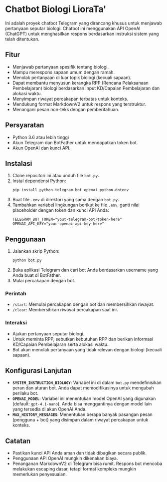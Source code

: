 # Chatbot Biologi LioraTa'

Ini adalah proyek chatbot Telegram yang dirancang khusus untuk menjawab pertanyaan seputar biologi. Chatbot ini menggunakan API OpenAI (ChatGPT) untuk menghasilkan respons berdasarkan instruksi sistem yang telah ditentukan.

## Fitur

*   Menjawab pertanyaan spesifik tentang biologi.
*   Mampu merespons sapaan umum dengan ramah.
*   Menolak pertanyaan di luar topik biologi (kecuali sapaan).
*   Dapat membantu menyusun kerangka RPP (Rencana Pelaksanaan Pembelajaran) biologi berdasarkan input KD/Capaian Pembelajaran dan alokasi waktu.
*   Menyimpan riwayat percakapan terbatas untuk konteks.
*   Mendukung format MarkdownV2 untuk respons yang terstruktur.
*   Menangani pesan non-teks dengan pemberitahuan.

## Persyaratan

*   Python 3.6 atau lebih tinggi
*   Akun Telegram dan BotFather untuk mendapatkan token bot.
*   Akun OpenAI dan kunci API.

## Instalasi

1.  Clone repositori ini atau unduh file `bot.py`.
2.  Instal dependensi Python:
    ```bash
    pip install python-telegram-bot openai python-dotenv
    ```
3.  Buat file `.env` di direktori yang sama dengan `bot.py`.
4.  Tambahkan variabel lingkungan berikut ke file `.env`, ganti nilai placeholder dengan token dan kunci API Anda:
    ```env
    TELEGRAM_BOT_TOKEN="yout-telegram-bot-token-here"
    OPENAI_API_KEY="your-openai-api-key-here"
    ```

## Penggunaan

1.  Jalankan skrip Python:
    ```bash
    python bot.py
    ```
2.  Buka aplikasi Telegram dan cari bot Anda berdasarkan username yang Anda buat di BotFather.
3.  Mulai percakapan dengan bot.

### Perintah

*   `/start`: Memulai percakapan dengan bot dan membersihkan riwayat.
*   `/clear`: Membersihkan riwayat percakapan saat ini.

### Interaksi

*   Ajukan pertanyaan seputar biologi.
*   Untuk meminta RPP, sebutkan kebutuhan RPP dan berikan informasi KD/Capaian Pembelajaran serta alokasi waktu.
*   Bot akan menolak pertanyaan yang tidak relevan dengan biologi (kecuali sapaan).

## Konfigurasi Lanjutan

*   **`SYSTEM_INSTRUCTION_BIOLOGY`**: Variabel ini di dalam `bot.py` mendefinisikan peran dan aturan bot. Anda dapat memodifikasinya untuk mengubah perilaku bot.
*   **`OPENAI_MODEL`**: Variabel ini menentukan model OpenAI yang digunakan (default: `gpt-4.1-nano`). Anda bisa menggantinya dengan model lain yang tersedia di akun OpenAI Anda.
*   **`MAX_HISTORY_MESSAGES`**: Menentukan berapa banyak pasangan pesan (pengguna + bot) yang disimpan dalam riwayat percakapan untuk konteks.

## Catatan

*   Pastikan kunci API Anda aman dan tidak dibagikan secara publik.
*   Penggunaan API OpenAI mungkin dikenakan biaya.
*   Penanganan MarkdownV2 di Telegram bisa rumit. Respons bot mencoba melakukan escaping dasar, tetapi format kompleks mungkin memerlukan penyesuaian.